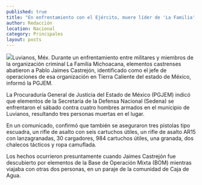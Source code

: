 ```yaml
---
published: true
title: "En enfrentamiento con el Ejército, muere líder de 'La Familia' en Edomex"
author: Redacción
location: Nacional
category: Principales
layout: posts
---
```


![](http://i.imgur.com/jrlvKKkm.jpg)Luvianos, Méx. Durante un enfrentamiento entre militares y miembros de la organización criminal La Familia Michoacana, elementos castrenses abatieron a Pablo Jaimes Castrejón, identificado como el jefe de operaciones de esa organización en Tierra Caliente del estado de México, informó la PGJEM.
 
La Procuraduría General de Justicia del Estado de México (PGJEM) indicó que elementos de la Secretaría de la Defensa Nacional (Sedena) se enfrentaron el sábado contra cuatro hombres armados en el municipio de Luvianos, resultando tres personas muertas en el lugar.
 
En un comunicado, confirmó que también se aseguraron tres pistolas tipo escuadra, un rifle de asalto con seis cartuchos útiles, un rifle de asalto AR15 con lanzagranadas, 30 cargadores, 984 cartuchos útiles, una granada, dos chalecos tácticos y ropa camuflada.
 
Los hechos ocurrieron presuntamente cuando Jaimes Castrejón fue descubierto por elementos de la Base de Operación Mixta (BOM) mientras viajaba con otras dos personas, en un paraje de la comunidad de Caja de Agua.
